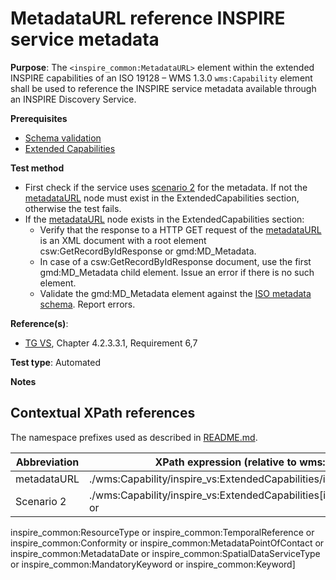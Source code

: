 # MetadataURL reference INSPIRE service metadata

**Purpose**: The `<inspire_common:MetadataURL>` element within the extended INSPIRE capabilities of an ISO 19128 – WMS 1.3.0 `wms:Capability` element shall be used to reference the INSPIRE service metadata available through an INSPIRE Discovery Service. 

**Prerequisites**

* [Schema validation](http://inspire.ec.europa.eu/id/ats/view-service/3.11/iso-19128/schema-validation)
* [Extended Capabilities](http://inspire.ec.europa.eu/id/ats/view-service/3.11/ISO-19128/extended-capabilities)

**Test method**

* First check if the service uses [scenario 2](#scenario-2) for the metadata. If not the [metadataURL](#metadataURL) node must exist in the ExtendedCapabilities section, otherwise the test fails.
* If the [metadataURL](#metadataURL) node exists in the ExtendedCapabilities section:
  * Verify that the response to a HTTP GET request of the [metadataURL](#metadataURL) is an XML document with a root element csw:GetRecordByIdResponse or gmd:MD_Metadata.
  * In case of a csw:GetRecordByIdResponse document, use the first gmd:MD_Metadata child element. Issue an error if there is no such element.
  * Validate the gmd:MD_Metadata element against the [ISO metadata schema](http://www.isotc211.org/2005/gmd/gmd.xsd). Report errors.

**Reference(s)**:

* [TG VS](http://inspire.ec.europa.eu/id/ats/view-service/3.11/iso-19128/README#ref_TG_VS), Chapter 4.2.3.3.1, Requirement 6,7

**Test type**: Automated

**Notes**

## Contextual XPath references

The namespace prefixes used as described in [README.md](http://inspire.ec.europa.eu/id/ats/view-service/3.11/iso-19128/README#namespaces).

Abbreviation                                               |  XPath expression (relative to wms:WMS_Capabilities)
---------------------------------------------------------- | -------------------------------------------------------------------------
metadataURL <a name="metadataURL"></a>   | ./wms:Capability/inspire_vs:ExtendedCapabilities/inspire_common:MetadataUrl
Scenario 2 <a name="scenario-2"/> | ./wms:Capability/inspire_vs:ExtendedCapabilities[inspire_common:ResourceLocator or 
inspire_common:ResourceType or inspire_common:TemporalReference or inspire_common:Conformity or inspire_common:MetadataPointOfContact or 
inspire_common:MetadataDate or inspire_common:SpatialDataServiceType or inspire_common:MandatoryKeyword or inspire_common:Keyword]


